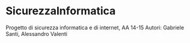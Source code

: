 # SicurezzaInformatica
Progetto di sicurezza informatica e di internet, AA 14-15
Autori: Gabriele Santi, Alessandro Valenti
